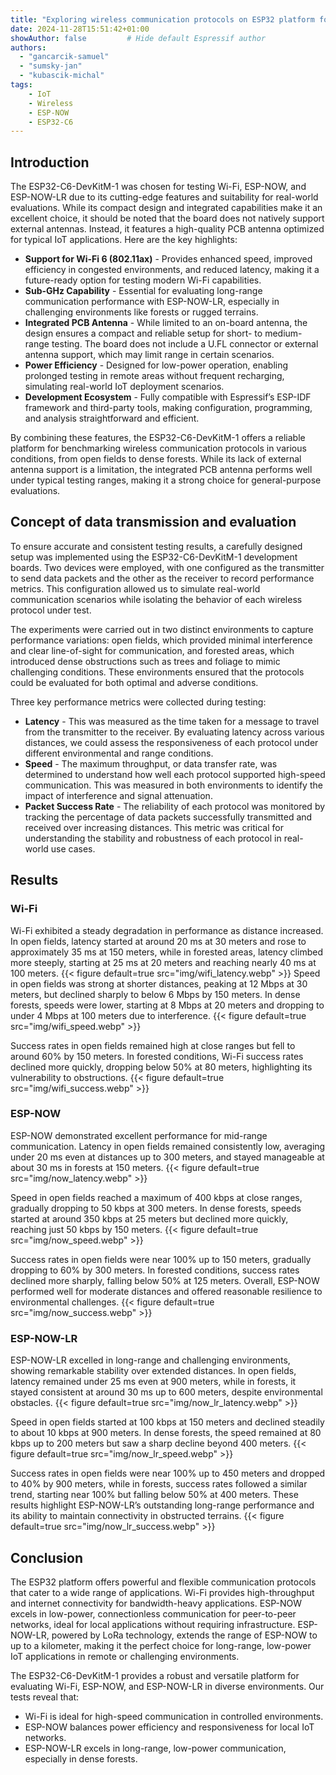 ```yaml
---
title: "Exploring wireless communication protocols on ESP32 platform for outdoor applications"
date: 2024-11-28T15:51:42+01:00
showAuthor: false         # Hide default Espressif author
authors:
  - "gancarcik-samuel"
  - "sumsky-jan"
  - "kubascik-michal"
tags:
    - IoT
    - Wireless
    - ESP-NOW
    - ESP32-C6
---
```


## Introduction

The ESP32-C6-DevKitM-1 was chosen for testing Wi-Fi, ESP-NOW, and ESP-NOW-LR due to its cutting-edge features and suitability for real-world evaluations. While its compact design and integrated capabilities make it an excellent choice, it should be noted that the board does not natively support external antennas. Instead, it features a high-quality PCB antenna optimized for typical IoT applications. Here are the key highlights:
-	__Support for Wi-Fi 6 (802.11ax)__ - Provides enhanced speed, improved efficiency in congested environments, and reduced latency, making it a future-ready option for testing modern Wi-Fi capabilities.
-	__Sub-GHz Capability__ - Essential for evaluating long-range communication performance with ESP-NOW-LR, especially in challenging environments like forests or rugged terrains.
-	__Integrated PCB Antenna__ - While limited to an on-board antenna, the design ensures a compact and reliable setup for short- to medium-range testing. The board does not include a U.FL connector or external antenna support, which may limit range in certain scenarios.
-	__Power Efficiency__ - Designed for low-power operation, enabling prolonged testing in remote areas without frequent recharging, simulating real-world IoT deployment scenarios.
-	__Development Ecosystem__ - Fully compatible with Espressif’s ESP-IDF framework and third-party tools, making configuration, programming, and analysis straightforward and efficient.

By combining these features, the ESP32-C6-DevKitM-1 offers a reliable platform for benchmarking wireless communication protocols in various conditions, from open fields to dense forests. While its lack of external antenna support is a limitation, the integrated PCB antenna performs well under typical testing ranges, making it a strong choice for general-purpose evaluations.


## Concept of data transmission and evaluation

To ensure accurate and consistent testing results, a carefully designed setup was implemented using the ESP32-C6-DevKitM-1 development boards. Two devices were employed, with one configured as the transmitter to send data packets and the other as the receiver to record performance metrics. This configuration allowed us to simulate real-world communication scenarios while isolating the behavior of each wireless protocol under test.

The experiments were carried out in two distinct environments to capture performance variations: open fields, which provided minimal interference and clear line-of-sight for communication, and forested areas, which introduced dense obstructions such as trees and foliage to mimic challenging conditions. These environments ensured that the protocols could be evaluated for both optimal and adverse conditions.

Three key performance metrics were collected during testing:
-	__Latency__ - This was measured as the time taken for a message to travel from the transmitter to the receiver. By evaluating latency across various distances, we could assess the responsiveness of each protocol under different environmental and range conditions.
-	__Speed__ - The maximum throughput, or data transfer rate, was determined to understand how well each protocol supported high-speed communication. This was measured in both environments to identify the impact of interference and signal attenuation.
-	__Packet Success Rate__ - The reliability of each protocol was monitored by tracking the percentage of data packets successfully transmitted and received over increasing distances. This metric was critical for understanding the stability and robustness of each protocol in real-world use cases.


## Results

### Wi-Fi

Wi-Fi exhibited a steady degradation in performance as distance increased. In open fields, latency started at around 20 ms at 30 meters and rose to approximately 35 ms at 150 meters, while in forested areas, latency climbed more steeply, starting at 25 ms at 20 meters and reaching nearly 40 ms at 100 meters.
{{< figure
    default=true
    src="img/wifi_latency.webp"
    >}}
Speed in open fields was strong at shorter distances, peaking at 12 Mbps at 30 meters, but declined sharply to below 6 Mbps by 150 meters. In dense forests, speeds were lower, starting at 8 Mbps at 20 meters and dropping to under 4 Mbps at 100 meters due to interference.
{{< figure
    default=true
    src="img/wifi_speed.webp"
    >}}

Success rates in open fields remained high at close ranges but fell to around 60% by 150 meters. In forested conditions, Wi-Fi success rates declined more quickly, dropping below 50% at 80 meters, highlighting its vulnerability to obstructions. 
{{< figure
    default=true
    src="img/wifi_success.webp"
    >}}

###	ESP-NOW

ESP-NOW demonstrated excellent performance for mid-range communication. Latency in open fields remained consistently low, averaging under 20 ms even at distances up to 300 meters, and stayed manageable at about 30 ms in forests at 150 meters. 
{{< figure
    default=true
    src="img/now_latency.webp"
    >}}

Speed in open fields reached a maximum of 400 kbps at close ranges, gradually dropping to 50 kbps at 300 meters. In dense forests, speeds started at around 350 kbps at 25 meters but declined more quickly, reaching just 50 kbps by 150 meters. 
{{< figure
    default=true
    src="img/now_speed.webp"
    >}}

Success rates in open fields were near 100% up to 150 meters, gradually dropping to 60% by 300 meters. In forested conditions, success rates declined more sharply, falling below 50% at 125 meters. Overall, ESP-NOW performed well for moderate distances and offered reasonable resilience to environmental challenges. 
{{< figure
    default=true
    src="img/now_success.webp"
    >}}

### ESP-NOW-LR

ESP-NOW-LR excelled in long-range and challenging environments, showing remarkable stability over extended distances. In open fields, latency remained under 25 ms even at 900 meters, while in forests, it stayed consistent at around 30 ms up to 600 meters, despite environmental obstacles. 
{{< figure
    default=true
    src="img/now_lr_latency.webp"
    >}}

Speed in open fields started at 100 kbps at 150 meters and declined steadily to about 10 kbps at 900 meters. In dense forests, the speed remained at 80 kbps up to 200 meters but saw a sharp decline beyond 400 meters. 
{{< figure
    default=true
    src="img/now_lr_speed.webp"
    >}}


Success rates in open fields were near 100% up to 450 meters and dropped to 40% by 900 meters, while in forests, success rates followed a similar trend, starting near 100% but falling below 50% at 400 meters. These results highlight ESP-NOW-LR’s outstanding long-range performance and its ability to maintain connectivity in obstructed terrains.
{{< figure
    default=true
    src="img/now_lr_success.webp"
    >}}

## Conclusion

The ESP32 platform offers powerful and flexible communication protocols that cater to a wide range of applications. Wi-Fi provides high-throughput and internet connectivity for bandwidth-heavy applications. ESP-NOW excels in low-power, connectionless communication for peer-to-peer networks, ideal for local applications without requiring infrastructure. ESP-NOW-LR, powered by LoRa technology, extends the range of ESP-NOW to up to a kilometer, making it the perfect choice for long-range, low-power IoT applications in remote or challenging environments.

The ESP32-C6-DevKitM-1 provides a robust and versatile platform for evaluating Wi-Fi, ESP-NOW, and ESP-NOW-LR in diverse environments. Our tests reveal that:
-	Wi-Fi is ideal for high-speed communication in controlled environments.
-	ESP-NOW balances power efficiency and responsiveness for local IoT networks.
-	ESP-NOW-LR excels in long-range, low-power communication, especially in dense forests.